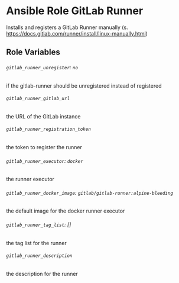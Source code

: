 # Ansible Role GitLab Runner
Installs and registers a GitLab Runner manually (s. https://docs.gitlab.com/runner/install/linux-manually.html)

## Role Variables

###### `gitlab_runner_unregister`: `no`

if the gitlab-runner should be unregistered instead of registered

###### `gitlab_runner_gitlab_url`

the URL of the GitLab instance 

###### `gitlab_runner_registration_token`

the token to register the runner
    

###### `gitlab_runner_executor`: `docker`

the runner executor

###### `gitlab_runner_docker_image`: `gitlab/gitlab-runner:alpine-bleeding`

the default image for the docker runner executor

###### `gitlab_runner_tag_list`: []

the tag list for the runner

###### `gitlab_runner_description`

the description for the  runner
